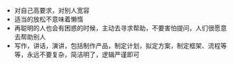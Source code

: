 - 对自己高要求，对别人宽容
- 适当的放松不意味着懒惰
- 再聪明的人也会有困惑的时候，主动去寻求帮助，不要害怕提问，人们很愿意去帮助别人
- 写作，讲话，演讲，包括制作产品，制定计划，拟定方案，制定框架、流程等等，永远不要复杂，简洁明了，逻辑严谨即可